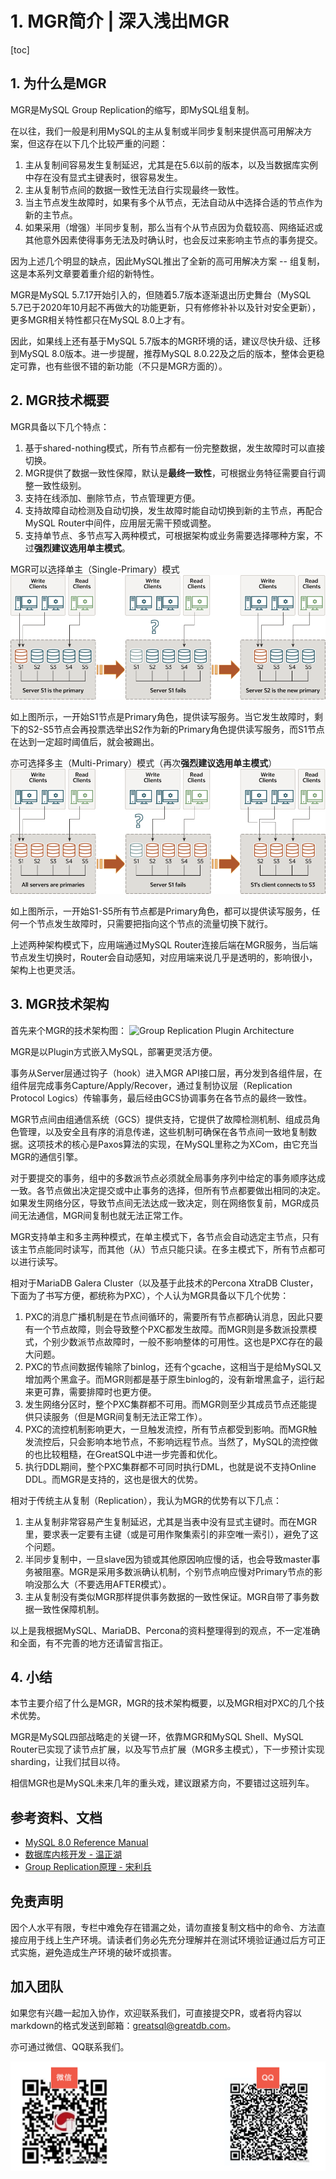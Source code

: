 # 1. MGR简介 | 深入浅出MGR

[toc]

## 1. 为什么是MGR
MGR是MySQL Group Replication的缩写，即MySQL组复制。

在以往，我们一般是利用MySQL的主从复制或半同步复制来提供高可用解决方案，但这存在以下几个比较严重的问题：
1. 主从复制间容易发生复制延迟，尤其是在5.6以前的版本，以及当数据库实例中存在没有显式主键表时，很容易发生。
2. 主从复制节点间的数据一致性无法自行实现最终一致性。
3. 当主节点发生故障时，如果有多个从节点，无法自动从中选择合适的节点作为新的主节点。
4. 如果采用（增强）半同步复制，那么当有个从节点因为负载较高、网络延迟或其他意外因素使得事务无法及时确认时，也会反过来影响主节点的事务提交。

因为上述几个明显的缺点，因此MySQL推出了全新的高可用解决方案 -- 组复制，这是本系列文章要着重介绍的新特性。

MGR是MySQL 5.7.17开始引入的，但随着5.7版本逐渐退出历史舞台（MySQL 5.7已于2020年10月起不再做大的功能更新，只有修修补补以及针对安全更新），更多MGR相关特性都只在MySQL 8.0上才有。

因此，如果线上还有基于MySQL 5.7版本的MGR环境的话，建议尽快升级、迁移到MySQL 8.0版本。进一步提醒，推荐MySQL 8.0.22及之后的版本，整体会更稳定可靠，也有些很不错的新功能（不只是MGR方面的）。

## 2. MGR技术概要
MGR具备以下几个特点：
1. 基于shared-nothing模式，所有节点都有一份完整数据，发生故障时可以直接切换。
2. MGR提供了数据一致性保障，默认是**最终一致性**，可根据业务特征需要自行调整一致性级别。
3. 支持在线添加、删除节点，节点管理更方便。
4. 支持故障自动检测及自动切换，发生故障时能自动切换到新的主节点，再配合MySQL Router中间件，应用层无需干预或调整。
5. 支持单节点、多节点写入两种模式，可根据架构或业务需要选择哪种方案，不过**强烈建议选用单主模式**。

MGR可以选择单主（Single-Primary）模式
![MGR单主模式](single-primary-election.png)

如上图所示，一开始S1节点是Primary角色，提供读写服务。当它发生故障时，剩下的S2-S5节点会再投票选举出S2作为新的Primary角色提供读写服务，而S1节点在达到一定超时阈值后，就会被踢出。

亦可选择多主（Multi-Primary）模式（再次**强烈建议选用单主模式**）
![MGR多主模式](multi-primary.png)

如上图所示，一开始S1-S5所有节点都是Primary角色，都可以提供读写服务，任何一个节点发生故障时，只需要把指向这个节点的流量切换下就行。

上述两种架构模式下，应用端通过MySQL Router连接后端在MGR服务，当后端节点发生切换时，Router会自动感知，对应用端来说几乎是透明的，影响很小，架构上也更灵活。


## 3. MGR技术架构
首先来个MGR的技术架构图：
![Group Replication Plugin Architecture](https://dev.mysql.com/doc/refman/5.7/en/images/gr-plugin-blocks.png)

MGR是以Plugin方式嵌入MySQL，部署更灵活方便。

事务从Server层通过钩子（hook）进入MGR API接口层，再分发到各组件层，在组件层完成事务Capture/Apply/Recover，通过复制协议层（Replication Protocol Logics）传输事务，最后经由GCS协调事务在各节点的最终一致性。

MGR节点间由组通信系统（GCS）提供支持，它提供了故障检测机制、组成员角色管理，以及安全且有序的消息传递，这些机制可确保在各节点间一致地复制数据。这项技术的核心是Paxos算法的实现，在MySQL里称之为XCom，由它充当MGR的通信引擎。

对于要提交的事务，组中的多数派节点必须就全局事务序列中给定的事务顺序达成一致。各节点做出决定提交或中止事务的选择，但所有节点都要做出相同的决定。如果发生网络分区，导致节点间无法达成一致决定，则在网络恢复前，MGR成员间无法通信，MGR间复制也就无法正常工作。

MGR支持单主和多主两种模式，在单主模式下，各节点会自动选定主节点，只有该主节点能同时读写，而其他（从）节点只能只读。在多主模式下，所有节点都可以进行读写。

相对于MariaDB Galera Cluster（以及基于此技术的Percona XtraDB Cluster，下面为了书写方便，都统称为PXC），个人认为MGR具备以下几个优势：
1. PXC的消息广播机制是在节点间循环的，需要所有节点都确认消息，因此只要有一个节点故障，则会导致整个PXC都发生故障。而MGR则是多数派投票模式，个别少数派节点故障时，一般不影响整体的可用性。这也是PXC存在的最大问题。
2. PXC的节点间数据传输除了binlog，还有个gcache，这相当于是给MySQL又增加两个黑盒子。而MGR则都是基于原生binlog的，没有新增黑盒子，运行起来更可靠，需要排障时也更方便。
3. 发生网络分区时，整个PXC集群都不可用。而MGR则至少其成员节点还能提供只读服务（但是MGR间复制无法正常工作）。
4. PXC的流控机制影响更大，一旦触发流控，所有节点都受到影响。而MGR触发流控后，只会影响本地节点，不影响远程节点。当然了，MySQL的流控做的也比较粗糙，在GreatSQL中进一步完善和优化。
5. 执行DDL期间，整个PXC集群都不可同时执行DML，也就是说不支持Online DDL。而MGR是支持的，这也是很大的优势。

相对于传统主从复制（Replication），我认为MGR的优势有以下几点：
1. 主从复制非常容易产生复制延迟，尤其是当表中没有显式主键时。而在MGR里，要求表一定要有主键（或是可用作聚集索引的非空唯一索引），避免了这个问题。
2. 半同步复制中，一旦slave因为锁或其他原因响应慢的话，也会导致master事务被阻塞。MGR是采用多数派确认机制，个别节点响应慢对Primary节点的影响没那么大（不要选用AFTER模式）。
3. 主从复制没有类似MGR那样提供事务数据的一致性保证。MGR自带了事务数据一致性保障机制。

以上是我根据MySQL、MariaDB、Percona的资料整理得到的观点，不一定准确和全面，有不完善的地方还请留言指正。

## 4. 小结
本节主要介绍了什么是MGR，MGR的技术架构概要，以及MGR相对PXC的几个技术优势。

MGR是MySQL四部战略走的关键一环，依靠MGR和MySQL Shell、MySQL Router已实现了读节点扩展，以及写节点扩展（MGR多主模式），下一步预计实现sharding，让我们拭目以待。

相信MGR也是MySQL未来几年的重头戏，建议跟紧方向，不要错过这班列车。

## 参考资料、文档
- [MySQL 8.0 Reference Manual](https://dev.mysql.com/doc/refman/8.0/en/group-replication.html) 
- [数据库内核开发 - 温正湖](https://www.zhihu.com/column/c_206071340)
- [Group Replication原理 - 宋利兵](https://mp.weixin.qq.com/s/LFJtdpISVi45qv9Wksv19Q)

## 免责声明
因个人水平有限，专栏中难免存在错漏之处，请勿直接复制文档中的命令、方法直接应用于线上生产环境。请读者们务必先充分理解并在测试环境验证通过后方可正式实施，避免造成生产环境的破坏或损害。

## 加入团队
如果您有兴趣一起加入协作，欢迎联系我们，可直接提交PR，或者将内容以markdown的格式发送到邮箱：greatsql@greatdb.com。

亦可通过微信、QQ联系我们。

![Contact Us](../docs/contact-us.png)

